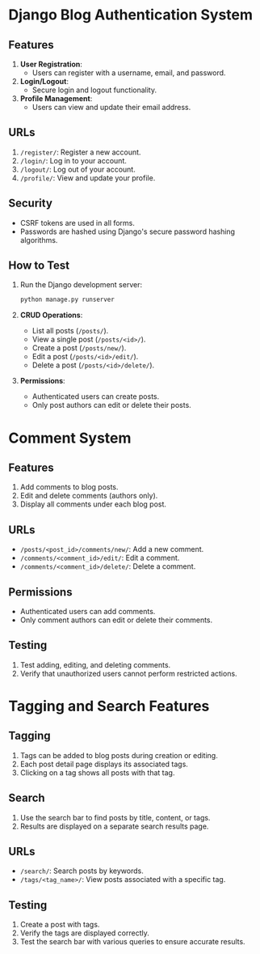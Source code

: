 # Django Blog Authentication System

## Features
1. **User Registration**:
   - Users can register with a username, email, and password.
2. **Login/Logout**:
   - Secure login and logout functionality.
3. **Profile Management**:
   - Users can view and update their email address.

## URLs
1. `/register/`: Register a new account.
2. `/login/`: Log in to your account.
3. `/logout/`: Log out of your account.
4. `/profile/`: View and update your profile.

## Security
- CSRF tokens are used in all forms.
- Passwords are hashed using Django's secure password hashing algorithms.

## How to Test
1. Run the Django development server:
   ```bash
   python manage.py runserver
1. **CRUD Operations**:
   - List all posts (`/posts/`).
   - View a single post (`/posts/<id>/`).
   - Create a post (`/posts/new/`).
   - Edit a post (`/posts/<id>/edit/`).
   - Delete a post (`/posts/<id>/delete/`).

2. **Permissions**:
   - Authenticated users can create posts.
   - Only post authors can edit or delete their posts.
# Comment System

## Features
1. Add comments to blog posts.
2. Edit and delete comments (authors only).
3. Display all comments under each blog post.

## URLs
- `/posts/<post_id>/comments/new/`: Add a new comment.
- `/comments/<comment_id>/edit/`: Edit a comment.
- `/comments/<comment_id>/delete/`: Delete a comment.

## Permissions
- Authenticated users can add comments.
- Only comment authors can edit or delete their comments.

## Testing
1. Test adding, editing, and deleting comments.
2. Verify that unauthorized users cannot perform restricted actions.
# Tagging and Search Features

## Tagging
1. Tags can be added to blog posts during creation or editing.
2. Each post detail page displays its associated tags.
3. Clicking on a tag shows all posts with that tag.

## Search
1. Use the search bar to find posts by title, content, or tags.
2. Results are displayed on a separate search results page.

## URLs
- `/search/`: Search posts by keywords.
- `/tags/<tag_name>/`: View posts associated with a specific tag.

## Testing
1. Create a post with tags.
2. Verify the tags are displayed correctly.
3. Test the search bar with various queries to ensure accurate results.